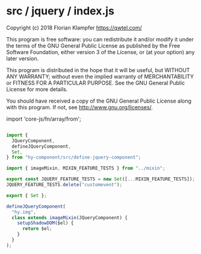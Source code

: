 # src / jquery / index.js
Copyright (c) 2018 Florian Klampfer <https://qwtel.com/>

This program is free software: you can redistribute it and/or modify
it under the terms of the GNU General Public License as published by
the Free Software Foundation, either version 3 of the License, or
(at your option) any later version.

This program is distributed in the hope that it will be useful,
but WITHOUT ANY WARRANTY; without even the implied warranty of
MERCHANTABILITY or FITNESS FOR A PARTICULAR PURPOSE.  See the
GNU General Public License for more details.

You should have received a copy of the GNU General Public License
along with this program.  If not, see <http://www.gnu.org/licenses/>.

import 'core-js/fn/array/from';


```js

import {
  JQueryComponent,
  defineJQueryComponent,
  Set,
} from "hy-component/src/define-jquery-component";

import { imageMixin, MIXIN_FEATURE_TESTS } from "../mixin";

export const JQUERY_FEATURE_TESTS = new Set([...MIXIN_FEATURE_TESTS]);
JQUERY_FEATURE_TESTS.delete("customevent");

export { Set };

defineJQueryComponent(
  "hy.img",
  class extends imageMixin(JQueryComponent) {
    setupShadowDOM($el) {
      return $el;
    }
  }
);
```



